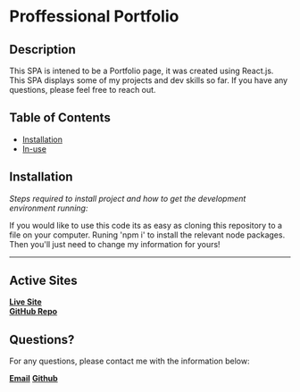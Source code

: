 # Proffessional Portfolio

## Description 
  
This SPA is intened to be a Portfolio page, it was created using React.js. This SPA displays some of my projects and dev skills so far. If you have any questions, please feel free to reach out. 

## Table of Contents
* [Installation](#installation)
* [In-use](#in-use)    
  
## Installation  
*Steps required to install project and how to get the development environment running:*
  
If you would like to use this code its as easy as cloning this repository to a file on your computer. Runing 'npm i' to install the relevant node packages. Then you'll just need to change my information for yours!
  
---
## Active Sites 
[**Live Site**](https://github.com/TPino92/proffesional-portfolio)  
[**GitHub Repo**](https://github.com/TPino92/proffesional-portfolio) 
  
## Questions?
  
For any questions, please contact me with the information below:

[**Email**](trevorpino@yahoo.com)
[**Github**](https://github.com/TPino92)